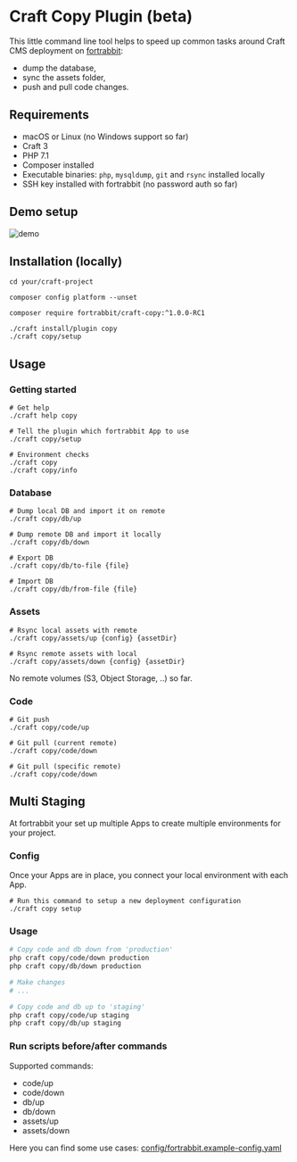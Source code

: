 # Craft Copy Plugin (beta)

This little command line tool helps to speed up common tasks around Craft CMS deployment on [fortrabbit](https://www.fortrabbit.com/):

* dump the database,
* sync the assets folder,
* push and pull code changes.

## Requirements

* macOS or Linux (no Windows support so far)
* Craft 3
* PHP 7.1
* Composer installed
* Executable binaries: `php`, `mysqldump`, `git` and `rsync` installed locally
* SSH key installed with fortrabbit (no password auth so far)

## Demo setup

![demo](https://github.com/fortrabbit/craft-copy/blob/master/demo_setup.gif "Demo")


## Installation (locally)

```shell
cd your/craft-project

composer config platform --unset

composer require fortrabbit/craft-copy:^1.0.0-RC1

./craft install/plugin copy
./craft copy/setup
```


## Usage

### Getting started

```shell
# Get help
./craft help copy

# Tell the plugin which fortrabbit App to use
./craft copy/setup

# Environment checks
./craft copy
./craft copy/info
```

### Database

```shell
# Dump local DB and import it on remote
./craft copy/db/up

# Dump remote DB and import it locally
./craft copy/db/down

# Export DB
./craft copy/db/to-file {file}

# Import DB
./craft copy/db/from-file {file}
```

### Assets

```shell
# Rsync local assets with remote
./craft copy/assets/up {config} {assetDir}

# Rsync remote assets with local
./craft copy/assets/down {config} {assetDir}
```

No remote volumes (S3, Object Storage, ..) so far.

### Code

```shell
# Git push
./craft copy/code/up

# Git pull (current remote)
./craft copy/code/down

# Git pull (specific remote)
./craft copy/code/down
```

## Multi Staging

At fortrabbit your set up multiple Apps to create multiple environments for your project. 

### Config

Once your Apps are in place, you connect your local environment with each App.

```
# Run this command to setup a new deployment configuration
./craft copy setup
```

### Usage

```sh
# Copy code and db down from 'production'
php craft copy/code/down production
php craft copy/db/down production

# Make changes
# ...

# Copy code and db up to 'staging'
php craft copy/code/up staging
php craft copy/db/up staging
```

### Run scripts before/after commands

Supported commands:

* code/up
* code/down
* db/up
* db/down
* assets/up
* assets/down

Here you can find some use cases: [config/fortrabbit.example-config.yaml](https://github.com/fortrabbit/craft-copy/blob/master/src/fortrabbit.example-config.yaml)

